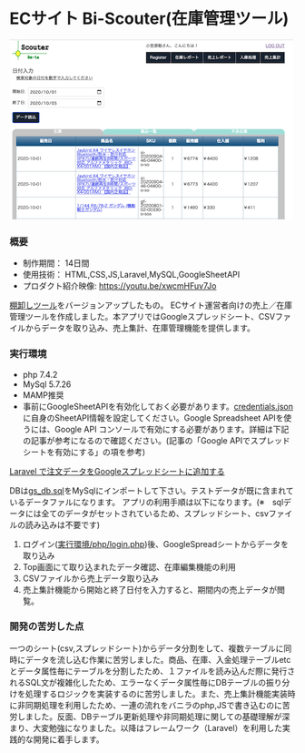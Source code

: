 # ECサイト Bi-Scouter(在庫管理ツール)

[![IMAGE ALT TEXT HERE](thumbnailImage.png)](https://youtu.be/xwcmHFuv7Jo)

### 概要
* 制作期間： 14日間
* 使用技術： HTML,CSS,JS,Laravel,MySQL,GoogleSheetAPI
* プロダクト紹介映像: https://youtu.be/xwcmHFuv7Jo

[棚卸しツール](https://github.com/worldwideweb13/stock-cal)をバージョンアップしたもの。
ECサイト運営者向けの売上／在庫管理ツールを作成しました。本アプリではGoogleスプレッドシート、CSVファイルからデータを取り込み、売上集計、在庫管理機能を提供します。

### 実行環境
* php 7.4.2
* MySql 5.7.26
* MAMP推奨
* 事前にGoogleSheetAPIを有効化しておく必要があります。[credentials.json](https://github.com/worldwideweb13/Bi-Scouter/blob/b16eddf92b9f48a0b005e68a98b30c68e5300d14/credentials.json)に自身のSheetAPI情報を設定してください。Google Spreadsheet APIを使うには、Google API コンソールで有効にする必要があります。詳細は下記の記事が参考になるので確認ください。(記事の「Google APIでスプレッドシートを有効にする」の項を参考)

[Laravel で注文データをGoogleスプレッドシートに追加する](https://blog.capilano-fw.com/?p=1816)

DBは[gs_db.sql](gs_db.sql)をMySqlにインポートして下さい。テストデータが既に含まれているデータファルになります。
アプリの利用手順は以下になります。(※　sqlデータには全てのデータがセットされているため、スプレッドシート、csvファイルの読み込みは不要です)
1. ログイン([実行環境/php/login.php](php/login.php))後、GoogleSpreadシートからデータを取り込み
2. Top画面にて取り込まれたデータ確認、在庫編集機能の利用
3. CSVファイルから売上データ取り込み
4. 売上集計機能から開始と終了日付を入力すると、期間内の売上データが閲覧。

### 開発の苦労した点
一つのシート(csv,スプレッドシート)からデータ分割をして、複数テーブルに同時にデータを流し込む作業に苦労しました。商品、在庫、入金処理テーブルetcとデータ属性毎にテーブルを分割したため、１ファイルを読み込んだ際に発行されるSQL文が複雑化したため、エラーなくデータ属性毎にDBテーブルの振り分けを処理するロジックを実装するのに苦労しました。また、売上集計機能実装時に非同期処理を利用したため、一連の流れをバニラのphp,JSで書き込むのに苦労しました。反面、DBテーブル更新処理や非同期処理に関しての基礎理解が深まり、大変勉強になりました。以降はフレームワーク（Laravel）を利用した実践的な開発に着手します。
